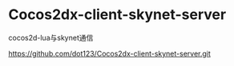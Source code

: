 # Cocos2dx-client-skynet-server
cocos2d-lua与skynet通信

https://github.com/dot123/Cocos2dx-client-skynet-server.git

